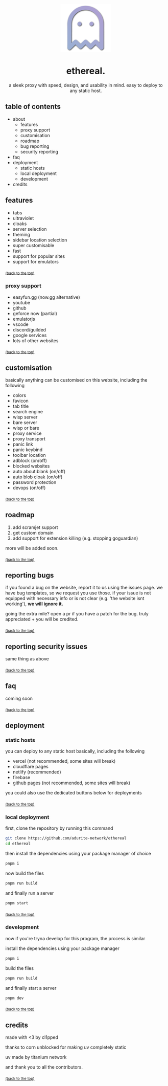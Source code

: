 <p align="center">
  <img src=".github/branding/logo.png" height="150px"></img>
</p>
<h1 align="center" id="readme-top">ethereal.</h1>
<p align="center">a sleek proxy with speed, design, and usability in mind. easy to deploy to any static host.</p>

## table of contents
- about
  - features
  - proxy support
  - customisation
  - roadmap
  - bug reporting
  - security reporting
- faq
- deployment
  - static hosts
  - local deployment
  - development
- credits

## features
- tabs
- ultraviolet
- cloaks
- server selection
- theming
- sidebar location selection
- super customisable
- fast
- support for popular sites
- support for emulators

<sub> [(back to the top)](#readme-top)</sub>

### proxy support
- easyfun.gg (now.gg alternative)
- youtube
- github
- geforce now (partial)
- emulatorjs
- vscode
- discord/guilded
- google services
- lots of other websites

<sub> [(back to the top)](#readme-top)</sub>

## customisation
basically anything can be customised on this website, including the following

- colors
- favicon
- tab title
- search engine
- wisp server
- bare server
- wisp or bare
- proxy service
- proxy transport
- panic link
- panic keybind
- toolbar location
- adblock (on/off)
- blocked websites
- auto about:blank (on/off)
- auto blob cloak (on/off)
- password protection
- devops (on/off)

<sub> [(back to the top)](#readme-top)</sub>

## roadmap
1. add scramjet support
2. get custom domain
3. add support for extension killing (e.g. stopping goguardian)

more will be added soon.

<sub> [(back to the top)](#readme-top)</sub>

## reporting bugs
if you found a bug on the website, report it to us using the issues page. we have bug templates, so we request you use those. if your issue is not equipped with necessary info or is not clear (e.g. 'the website isnt working'), **we will ignore it.**

going the extra mile? open a pr if you have a patch for the bug. truly appreciated + you will be credited.

<sub> [(back to the top)](#readme-top)</sub>

## reporting security issues
same thing as above

<sub> [(back to the top)](#readme-top)</sub>

## faq
coming soon

<sub> [(back to the top)](#readme-top)</sub>

## deployment

### static hosts
you can deploy to any static host basically, including the following

- vercel (not recommended, some sites will break)
- cloudflare pages
- netlify (recommended)
- firebase
- github pages (not recommended, some sites will break)

you could also use the dedicated buttons below for deployments



<sub> [(back to the top)](#readme-top)</sub>

### local deployment
first, clone the repository by running this command
```bash
git clone https://github.com/adurite-network/ethereal
cd ethereal
```

then install the dependencies using your package manager of choice
```bash
pnpm i
```

now build the files

```bash
pnpm run build
```

and finally run a server
```bash
pnpm start
```

<sub> [(back to the top)](#readme-top)</sub>

### development
now if you're tryna develop for this program, the process is similar

install the dependencies using your package manager
```bash
pnpm i
```

build the files
```bash
pnpm run build
```

and finally start a server
```bash
pnpm dev
```

<sub> [(back to the top)](#readme-top)</sub>

## credits
made with <3 by cl1pped

thanks to corn unblocked for making uv completely static

uv made by titanium network

and thank you to all the contributors.

<sub> [(back to the top)](#readme-top)</sub>
